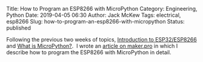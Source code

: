 Title: How to Program an ESP8266 with MicroPython
Category: Engineering, Python
Date: 2019-04-05 06:30
Author: Jack McKew
Tags: electrical, esp8266
Slug: how-to-program-an-esp8266-with-micropython
Status: published

Following the previous two weeks of topics, [Introduction to ESP32/ESP8266](https://jackmckew.dev/introduction-to-esp32-esp8266.html) and [What is MicroPython?](https://jackmckew.dev/what-is-micropython.html).  I wrote an [article on maker.pro](https://maker.pro/esp8266/tutorial/how-to-program-an-esp8266-with-micropython) in which I describe how to program the ESP8266 with MicroPython in detail.
